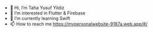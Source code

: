 - 👋 Hi, I’m Taha Yusuf Yildiz
- 👀 I’m interested in Flutter & Firebase
- 🌱 I’m currently learning Swift
- 📫 How to reach me https://mypersonalwebsite-9187a.web.app/#/

<!---
yusufyildiz71/yusufyildiz71 is a ✨ special ✨ repository because its `README.md` (this file) appears on your GitHub profile.
You can click the Preview link to take a look at your changes.
--->
